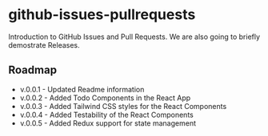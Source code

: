 # github-issues-pullrequests
Introduction to GitHub Issues and Pull Requests. We are also going to briefly demostrate Releases.

## Roadmap
* v.0.0.1 - Updated Readme information
* v.0.0.2 - Added Todo Components in the React App
* v.0.0.3 - Added Tailwind CSS styles for the React Components
* v.0.0.4 - Added Testability of the React Components
* v.0.0.5 - Added Redux support for state management